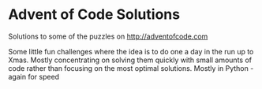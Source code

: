 # Advent of Code Solutions
Solutions to some of the puzzles on http://adventofcode.com

Some little fun challenges where the idea is to do one a day in the run up to Xmas. Mostly concentrating on solving them quickly with small amounts of code
rather than focusing on the most optimal solutions. Mostly in Python - again for speed

